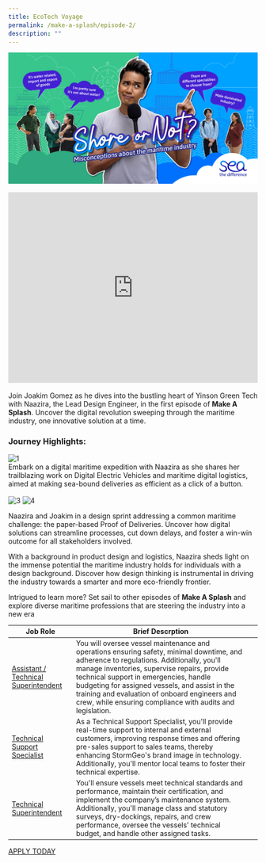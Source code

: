 ```yaml
---
title: EcoTech Voyage
permalink: /make-a-splash/episode-2/
description: ""
---
```

![](/images/mpa_shore%20or%20not_kv_1200x630_3oct23-2%20(1).jpg)

<iframe allowfullscreen="" allow="accelerometer; autoplay; clipboard-write; encrypted-media; gyroscope; picture-in-picture; web-share" frameborder="0" title="YouTube video player" src="https://www.youtube.com/embed/1rbu6PWARtw?si=dDuz8BSxvPsLGLPx" height="385" width="100%"></iframe>

Join Joakim Gomez as he dives into the bustling heart of Yinson Green Tech with Naazira, the Lead Design Engineer, in the first episode of **Make A Splash**. Uncover the digital revolution sweeping through the maritime industry, one innovative solution at a time.

### **Journey Highlights:**
<img border="0" alt="1" src="https://i.ibb.co/6NGxrFk/1.jpg">
<br>
Embark on a digital maritime expedition with Naazira as she shares her trailblazing work on Digital Electric Vehicles and maritime digital logistics, aimed at making sea-bound deliveries as efficient as a click of a button.
<br>
<br>
<img border="0" alt="3" src="https://i.ibb.co/vz3nsQG/3.jpg">
<img border="0" alt="4" src="https://i.ibb.co/3STLprT/4.jpg">

Naazira and Joakim in a design sprint addressing a common maritime challenge: the paper-based Proof of Deliveries. Uncover how digital solutions can streamline processes, cut down delays, and foster a win-win outcome for all stakeholders involved.

With a background in product design and logistics, Naazira sheds light on the immense potential the maritime industry holds for individuals with a design background. Discover how design thinking is instrumental in driving the industry towards a smarter and more eco-friendly frontier.

Intrigued to learn more? Set sail to other episodes of **Make A Splash** and explore diverse maritime professions that are steering the industry into a new era

| Job Role | Brief Descrption | &nbsp; |
| --- | --- | --- |
| [Assistant / Technical Superintendent](https://www.maritimesgconnect.com/job-detail/85KQ8OX6W8XJT5A6Y1A3) | You will oversee vessel maintenance and operations ensuring safety, minimal downtime, and adherence to regulations. Additionally, you'll manage inventories, supervise repairs, provide technical support in emergencies, handle budgeting for assigned vessels, and assist in the training and evaluation of onboard engineers and crew, while ensuring compliance with audits and legislation. | &nbsp; |
| [Technical Support Specialist](https://www.maritimesgconnect.com/job-detail/0HW96DUQIKN3QTH9R6N1) | As a Technical Support Specialist, you'll provide real-time support to internal and external customers, improving response times and offering pre-sales support to sales teams, thereby enhancing StormGeo's brand image in technology. Additionally, you'll mentor local teams to foster their technical expertise. | &nbsp; |
| [Technical Superintendent](https://www.maritimesgconnect.com/job-detail/IJDDDJFEBXHCMU3E5I39) | You'll ensure vessels meet technical standards and performance, maintain their certification, and implement the company’s maintenance system. Additionally, you'll manage class and statutory surveys, dry-dockings, repairs, and crew performance, oversee the vessels' technical budget, and handle other assigned tasks. |

[APPLY TODAY](https://www.maritimesgconnect.com/job-listing?keyword=Technical%20Executive&amp;jobfunction=)